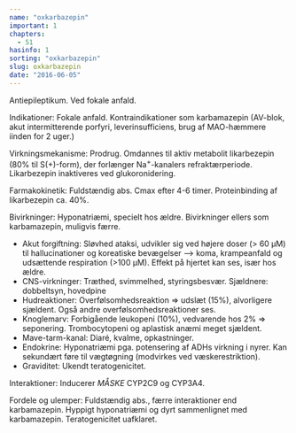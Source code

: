 ```yaml
---
name: "oxkarbazepin"
important: 1
chapters:
  - 51
hasinfo: 1
sorting: "oxkarbazepin"
slug: oxkarbazepin
date: "2016-06-05"
---
```


Antiepileptikum. Ved fokale anfald.

Indikationer: Fokale anfald. Kontraindikationer som karbamazepin (AV-blok, akut
intermitterende porfyri, leverinsufficiens, brug af MAO-hæmmere iinden for 2
uger.)

Virkningsmekanisme: Prodrug. Omdannes til aktiv metabolit likarbezepin (80% til
S(+)-form), der forlænger Na<sup>+</sup>-kanalers refraktærperiode. Likarbezepin
inaktiveres ved glukoronidering.

Farmakokinetik: Fuldstændig abs. Cmax efter 4-6 timer. Proteinbinding af
likarbezepin ca. 40%.

Bivirkninger: Hyponatriæmi, specielt hos ældre. Bivirkninger ellers som
karbamazepin, muligvis færre. <ul><li>Akut forgiftning: Sløvhed ataksi, udvikler
sig ved højere doser (> 60 µM) til hallucinationer og koreatiske bevægelser -->
koma, krampeanfald og udsættende respiration (>100 µM). Effekt på hjertet kan
ses, især hos ældre.</li><li>CNS-virkninger: Træthed, svimmelhed,
styringsbesvær. Sjældnere: dobbeltsyn, hovedpine</li><li>Hudreaktioner:
Overfølsomhedsreaktion => udslæt (15%), alvorligere sjældent. Også andre
overfølsomhedsreaktioner ses.</li><li>Knoglemarv: Forbigående leukopeni (10%),
vedvarende hos 2% => seponering. Trombocytopeni og aplastisk anæmi meget
sjældent.</li><li>Mave-tarm-kanal: Diaré, kvalme,
opkastninger.</li><li>Endokrine: Hyponatriæmi pga. potensering af ADHs virkning
i nyrer. Kan sekundært føre til vægtøgning (modvirkes ved
væskerestriktion).</li><li>Graviditet: Ukendt teratogenicitet.</li></ul>

Interaktioner: Inducerer <em>MÅSKE</em> CYP2C9 og CYP3A4.

Fordele og ulemper: Fuldstændig abs., færre interaktioner end karbamazepin.
Hyppigt hyponatriæmi og dyrt sammenlignet med karbamazepin. Teratogenicitet
uafklaret.

